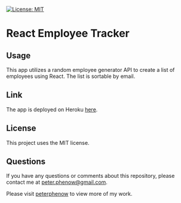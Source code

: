 [![License: MIT](https://img.shields.io/badge/License-MIT-yellow.svg)](https://opensource.org/licenses/MIT)

# React Employee Tracker

## **Usage**

This app utilizes a random employee generator API to create a list of employees using React. The list is sortable by email.

## **Link**

The app is deployed on Heroku [here](https://peterphenow.github.io/React_Employee_Directory/).

## **License**

This project uses the MIT license.

## **Questions**

If you have any questions or comments about this repository, please contact me at peter.phenow@gmail.com.

Please visit [peterphenow](https://github.com/peterphenow) to view more of my work.
